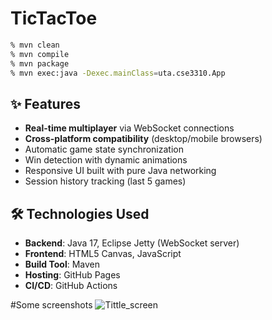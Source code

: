# TicTacToe

```bash
% mvn clean
% mvn compile
% mvn package
% mvn exec:java -Dexec.mainClass=uta.cse3310.App
```
 
## ✨ Features
- **Real-time multiplayer** via WebSocket connections
- **Cross-platform compatibility** (desktop/mobile browsers)
- Automatic game state synchronization
- Win detection with dynamic animations
- Responsive UI built with pure Java networking
- Session history tracking (last 5 games)

## 🛠 Technologies Used
- **Backend**: Java 17, Eclipse Jetty (WebSocket server)
- **Frontend**: HTML5 Canvas, JavaScript
- **Build Tool**: Maven
- **Hosting**: GitHub Pages
- **CI/CD**: GitHub Actions

#Some screenshots 
![Tittle_screen](file:///Users/ravikapur/Desktop/Screenshot%202025-03-06%20at%2011.36.51%E2%80%AFAM/tittle_screen.png)
